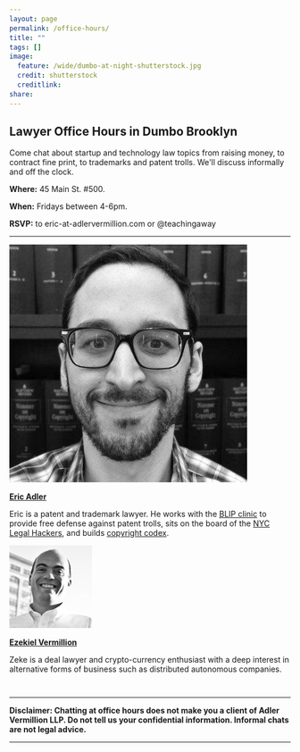 ```yaml
---
layout: page
permalink: /office-hours/
title: ""
tags: []
image:
  feature: /wide/dumbo-at-night-shutterstock.jpg
  credit: shutterstock
  creditlink: 
share: 
---
```



## Lawyer Office Hours in Dumbo Brooklyn

Come chat about startup and technology law topics from raising money, to contract fine print, to trademarks and patent trolls. We'll discuss informally and off the clock.

**Where:** 45 Main St. #500. 

**When:** Fridays between 4-6pm. 

**RSVP:** to eric-at-adlervermillion.com or @teachingaway

- - - 

<div class="attorney"> 
    <div class='sixcols'>
        <a href="/../ericadler">
        <img src="/../images/EricAvatar.jpg" class="avatar-photo">
        <p><strong>Eric Adler</strong></p>
        </a>
        <p>Eric is a patent and trademark lawyer. He works with the <a href="http://www.blipclinic.org/">BLIP clinic</a> to provide free defense against patent trolls, sits on the board of the <a href='http://legalhackers.org/'>NYC Legal Hackers</a>, and builds <a href='http://www.copyrightcodex.com'>copyright codex</a>.</p> 
    </div>

<div class='sixcols' style="margin-bottom:3em;">
<a href="/../zekevermillion">
<img src="/../images/ZekeAvatar.jpg" class="avatar-photo">
<p><strong>Ezekiel Vermillion</strong></p>
</a>
<p>Zeke is a deal lawyer and crypto-currency enthusiast with a deep interest in alternative forms of business such as distributed autonomous companies.</p> 
</div>
</div>

- - - 

**Disclaimer: Chatting at office hours does not make you a client of Adler Vermillion LLP. Do not tell us your confidential information. Informal chats are not legal advice.**

- - - 